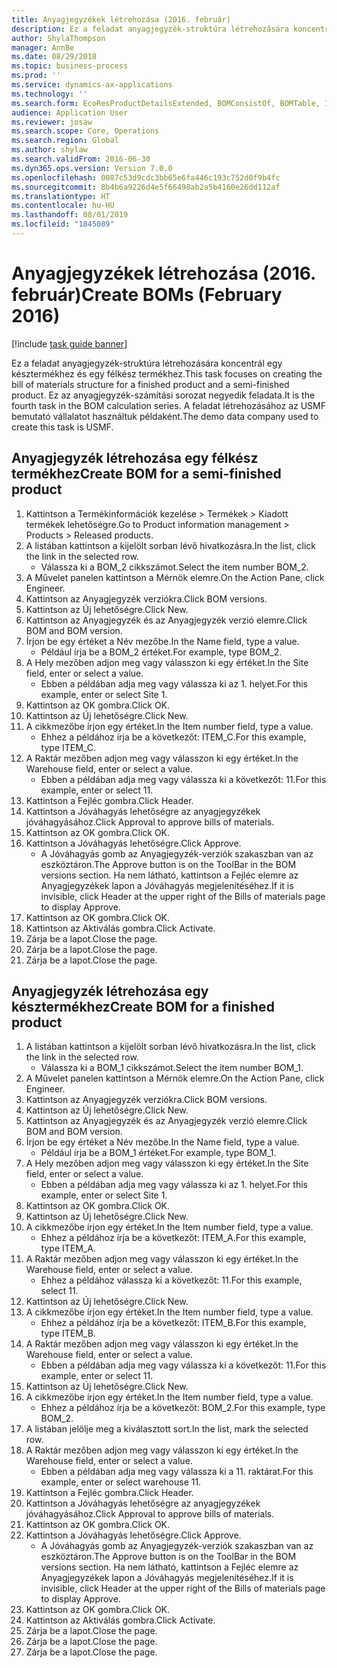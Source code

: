 ```yaml
---
title: Anyagjegyzékek létrehozása (2016. február)
description: Ez a feladat anyagjegyzék-struktúra létrehozására koncentrál egy késztermékhez és egy félkész termékhez.
author: ShylaThompson
manager: AnnBe
ms.date: 08/29/2018
ms.topic: business-process
ms.prod: ''
ms.service: dynamics-ax-applications
ms.technology: ''
ms.search.form: EcoResProductDetailsExtended, BOMConsistOf, BOMTable, InventLocationIdLookup
audience: Application User
ms.reviewer: josaw
ms.search.scope: Core, Operations
ms.search.region: Global
ms.author: shylaw
ms.search.validFrom: 2016-06-30
ms.dyn365.ops.version: Version 7.0.0
ms.openlocfilehash: 0087c53d9cdc3bb65e6fa446c193c752d0f9b4fc
ms.sourcegitcommit: 8b4b6a9226d4e5f66498ab2a5b4160e26dd112af
ms.translationtype: HT
ms.contentlocale: hu-HU
ms.lasthandoff: 08/01/2019
ms.locfileid: "1845089"
---
```

# <a name="create-boms-february-2016"></a><span data-ttu-id="65b47-103">Anyagjegyzékek létrehozása (2016. február)</span><span class="sxs-lookup"><span data-stu-id="65b47-103">Create BOMs (February 2016)</span></span>

[!include [task guide banner](../../includes/task-guide-banner.md)]

<span data-ttu-id="65b47-104">Ez a feladat anyagjegyzék-struktúra létrehozására koncentrál egy késztermékhez és egy félkész termékhez.</span><span class="sxs-lookup"><span data-stu-id="65b47-104">This task focuses on creating the bill of materials structure for a finished product and a semi-finished product.</span></span> <span data-ttu-id="65b47-105">Ez az anyagjegyzék-számítási sorozat negyedik feladata.</span><span class="sxs-lookup"><span data-stu-id="65b47-105">It is the fourth task in the BOM calculation series.</span></span> <span data-ttu-id="65b47-106">A feladat létrehozásához az USMF bemutató vállalatot használtuk példaként.</span><span class="sxs-lookup"><span data-stu-id="65b47-106">The demo data company used to create this task is USMF.</span></span>


## <a name="create-bom-for-a-semi-finished-product"></a><span data-ttu-id="65b47-107">Anyagjegyzék létrehozása egy félkész termékhez</span><span class="sxs-lookup"><span data-stu-id="65b47-107">Create BOM for a semi-finished product</span></span>
1. <span data-ttu-id="65b47-108">Kattintson a Termékinformációk kezelése > Termékek > Kiadott termékek lehetőségre.</span><span class="sxs-lookup"><span data-stu-id="65b47-108">Go to Product information management > Products > Released products.</span></span>
2. <span data-ttu-id="65b47-109">A listában kattintson a kijelölt sorban lévő hivatkozásra.</span><span class="sxs-lookup"><span data-stu-id="65b47-109">In the list, click the link in the selected row.</span></span>
    * <span data-ttu-id="65b47-110">Válassza ki a BOM_2 cikkszámot.</span><span class="sxs-lookup"><span data-stu-id="65b47-110">Select the item number BOM_2.</span></span>  
3. <span data-ttu-id="65b47-111">A Művelet panelen kattintson a Mérnök elemre.</span><span class="sxs-lookup"><span data-stu-id="65b47-111">On the Action Pane, click Engineer.</span></span>
4. <span data-ttu-id="65b47-112">Kattintson az Anyagjegyzék verziókra.</span><span class="sxs-lookup"><span data-stu-id="65b47-112">Click BOM versions.</span></span>
5. <span data-ttu-id="65b47-113">Kattintson az Új lehetőségre.</span><span class="sxs-lookup"><span data-stu-id="65b47-113">Click New.</span></span>
6. <span data-ttu-id="65b47-114">Kattintson az Anyagjegyzék és az Anyagjegyzék verzió elemre.</span><span class="sxs-lookup"><span data-stu-id="65b47-114">Click BOM and BOM version.</span></span>
7. <span data-ttu-id="65b47-115">Írjon be egy értéket a Név mezőbe.</span><span class="sxs-lookup"><span data-stu-id="65b47-115">In the Name field, type a value.</span></span>
    * <span data-ttu-id="65b47-116">Például írja be a BOM_2 értéket.</span><span class="sxs-lookup"><span data-stu-id="65b47-116">For example, type BOM_2.</span></span>  
8. <span data-ttu-id="65b47-117">A Hely mezőben adjon meg vagy válasszon ki egy értéket.</span><span class="sxs-lookup"><span data-stu-id="65b47-117">In the Site field, enter or select a value.</span></span>
    * <span data-ttu-id="65b47-118">Ebben a példában adja meg vagy válassza ki az 1. helyet.</span><span class="sxs-lookup"><span data-stu-id="65b47-118">For this example, enter or select Site 1.</span></span>  
9. <span data-ttu-id="65b47-119">Kattintson az OK gombra.</span><span class="sxs-lookup"><span data-stu-id="65b47-119">Click OK.</span></span>
10. <span data-ttu-id="65b47-120">Kattintson az Új lehetőségre.</span><span class="sxs-lookup"><span data-stu-id="65b47-120">Click New.</span></span>
11. <span data-ttu-id="65b47-121">A cikkmezőbe írjon egy értéket.</span><span class="sxs-lookup"><span data-stu-id="65b47-121">In the Item number field, type a value.</span></span>
    * <span data-ttu-id="65b47-122">Ehhez a példához írja be a következőt: ITEM_C.</span><span class="sxs-lookup"><span data-stu-id="65b47-122">For this example, type ITEM_C.</span></span>  
12. <span data-ttu-id="65b47-123">A Raktár mezőben adjon meg vagy válasszon ki egy értéket.</span><span class="sxs-lookup"><span data-stu-id="65b47-123">In the Warehouse field, enter or select a value.</span></span>
    * <span data-ttu-id="65b47-124">Ebben a példában adja meg vagy válassza ki a következőt: 11.</span><span class="sxs-lookup"><span data-stu-id="65b47-124">For this example, enter or select 11.</span></span>  
13. <span data-ttu-id="65b47-125">Kattintson a Fejléc gombra.</span><span class="sxs-lookup"><span data-stu-id="65b47-125">Click Header.</span></span>
14. <span data-ttu-id="65b47-126">Kattintson a Jóváhagyás lehetőségre az anyagjegyzékek jóváhagyásához.</span><span class="sxs-lookup"><span data-stu-id="65b47-126">Click Approval to approve bills of materials.</span></span>
15. <span data-ttu-id="65b47-127">Kattintson az OK gombra.</span><span class="sxs-lookup"><span data-stu-id="65b47-127">Click OK.</span></span>
16. <span data-ttu-id="65b47-128">Kattintson a Jóváhagyás lehetőségre.</span><span class="sxs-lookup"><span data-stu-id="65b47-128">Click Approve.</span></span>
    * <span data-ttu-id="65b47-129">A Jóváhagyás gomb az Anyagjegyzék-verziók szakaszban van az eszköztáron.</span><span class="sxs-lookup"><span data-stu-id="65b47-129">The Approve button is on the ToolBar in the  BOM versions section.</span></span> <span data-ttu-id="65b47-130">Ha nem látható, kattintson a Fejléc elemre az Anyagjegyzékek lapon a Jóváhagyás megjelenítéséhez.</span><span class="sxs-lookup"><span data-stu-id="65b47-130">If it is invisible, click Header at the upper right of the Bills of materials page to display Approve.</span></span>  
17. <span data-ttu-id="65b47-131">Kattintson az OK gombra.</span><span class="sxs-lookup"><span data-stu-id="65b47-131">Click OK.</span></span>
18. <span data-ttu-id="65b47-132">Kattintson az Aktiválás gombra.</span><span class="sxs-lookup"><span data-stu-id="65b47-132">Click Activate.</span></span>
19. <span data-ttu-id="65b47-133">Zárja be a lapot.</span><span class="sxs-lookup"><span data-stu-id="65b47-133">Close the page.</span></span>
20. <span data-ttu-id="65b47-134">Zárja be a lapot.</span><span class="sxs-lookup"><span data-stu-id="65b47-134">Close the page.</span></span>
21. <span data-ttu-id="65b47-135">Zárja be a lapot.</span><span class="sxs-lookup"><span data-stu-id="65b47-135">Close the page.</span></span>

## <a name="create-bom-for-a-finished-product"></a><span data-ttu-id="65b47-136">Anyagjegyzék létrehozása egy késztermékhez</span><span class="sxs-lookup"><span data-stu-id="65b47-136">Create BOM for a finished product</span></span>
1. <span data-ttu-id="65b47-137">A listában kattintson a kijelölt sorban lévő hivatkozásra.</span><span class="sxs-lookup"><span data-stu-id="65b47-137">In the list, click the link in the selected row.</span></span>
    * <span data-ttu-id="65b47-138">Válassza ki a BOM_1 cikkszámot.</span><span class="sxs-lookup"><span data-stu-id="65b47-138">Select the item number BOM_1.</span></span>  
2. <span data-ttu-id="65b47-139">A Művelet panelen kattintson a Mérnök elemre.</span><span class="sxs-lookup"><span data-stu-id="65b47-139">On the Action Pane, click Engineer.</span></span>
3. <span data-ttu-id="65b47-140">Kattintson az Anyagjegyzék verziókra.</span><span class="sxs-lookup"><span data-stu-id="65b47-140">Click BOM versions.</span></span>
4. <span data-ttu-id="65b47-141">Kattintson az Új lehetőségre.</span><span class="sxs-lookup"><span data-stu-id="65b47-141">Click New.</span></span>
5. <span data-ttu-id="65b47-142">Kattintson az Anyagjegyzék és az Anyagjegyzék verzió elemre.</span><span class="sxs-lookup"><span data-stu-id="65b47-142">Click BOM and BOM version.</span></span>
6. <span data-ttu-id="65b47-143">Írjon be egy értéket a Név mezőbe.</span><span class="sxs-lookup"><span data-stu-id="65b47-143">In the Name field, type a value.</span></span>
    * <span data-ttu-id="65b47-144">Például írja be a BOM_1 értéket.</span><span class="sxs-lookup"><span data-stu-id="65b47-144">For example, type BOM_1.</span></span>  
7. <span data-ttu-id="65b47-145">A Hely mezőben adjon meg vagy válasszon ki egy értéket.</span><span class="sxs-lookup"><span data-stu-id="65b47-145">In the Site field, enter or select a value.</span></span>
    * <span data-ttu-id="65b47-146">Ebben a példában adja meg vagy válassza ki az 1. helyet.</span><span class="sxs-lookup"><span data-stu-id="65b47-146">For this example, enter or select Site 1.</span></span>  
8. <span data-ttu-id="65b47-147">Kattintson az OK gombra.</span><span class="sxs-lookup"><span data-stu-id="65b47-147">Click OK.</span></span>
9. <span data-ttu-id="65b47-148">Kattintson az Új lehetőségre.</span><span class="sxs-lookup"><span data-stu-id="65b47-148">Click New.</span></span>
10. <span data-ttu-id="65b47-149">A cikkmezőbe írjon egy értéket.</span><span class="sxs-lookup"><span data-stu-id="65b47-149">In the Item number field, type a value.</span></span>
    * <span data-ttu-id="65b47-150">Ehhez a példához írja be a következőt: ITEM_A.</span><span class="sxs-lookup"><span data-stu-id="65b47-150">For this example, type ITEM_A.</span></span>  
11. <span data-ttu-id="65b47-151">A Raktár mezőben adjon meg vagy válasszon ki egy értéket.</span><span class="sxs-lookup"><span data-stu-id="65b47-151">In the Warehouse field, enter or select a value.</span></span>
    * <span data-ttu-id="65b47-152">Ehhez a példához válassza ki a következőt: 11.</span><span class="sxs-lookup"><span data-stu-id="65b47-152">For this example, select 11.</span></span>  
12. <span data-ttu-id="65b47-153">Kattintson az Új lehetőségre.</span><span class="sxs-lookup"><span data-stu-id="65b47-153">Click New.</span></span>
13. <span data-ttu-id="65b47-154">A cikkmezőbe írjon egy értéket.</span><span class="sxs-lookup"><span data-stu-id="65b47-154">In the Item number field, type a value.</span></span>
    * <span data-ttu-id="65b47-155">Ehhez a példához írja be a következőt: ITEM_B.</span><span class="sxs-lookup"><span data-stu-id="65b47-155">For this example, type ITEM_B.</span></span>  
14. <span data-ttu-id="65b47-156">A Raktár mezőben adjon meg vagy válasszon ki egy értéket.</span><span class="sxs-lookup"><span data-stu-id="65b47-156">In the Warehouse field, enter or select a value.</span></span>
    * <span data-ttu-id="65b47-157">Ebben a példában adja meg vagy válassza ki a következőt: 11.</span><span class="sxs-lookup"><span data-stu-id="65b47-157">For this example, enter or select 11.</span></span>  
15. <span data-ttu-id="65b47-158">Kattintson az Új lehetőségre.</span><span class="sxs-lookup"><span data-stu-id="65b47-158">Click New.</span></span>
16. <span data-ttu-id="65b47-159">A cikkmezőbe írjon egy értéket.</span><span class="sxs-lookup"><span data-stu-id="65b47-159">In the Item number field, type a value.</span></span>
    * <span data-ttu-id="65b47-160">Ehhez a példához írja be a következőt: BOM_2.</span><span class="sxs-lookup"><span data-stu-id="65b47-160">For this example, type BOM_2.</span></span>  
17. <span data-ttu-id="65b47-161">A listában jelölje meg a kiválasztott sort.</span><span class="sxs-lookup"><span data-stu-id="65b47-161">In the list, mark the selected row.</span></span>
18. <span data-ttu-id="65b47-162">A Raktár mezőben adjon meg vagy válasszon ki egy értéket.</span><span class="sxs-lookup"><span data-stu-id="65b47-162">In the Warehouse field, enter or select a value.</span></span>
    * <span data-ttu-id="65b47-163">Ebben a példában adja meg vagy válassza ki a 11. raktárat.</span><span class="sxs-lookup"><span data-stu-id="65b47-163">For this example, enter or select warehouse 11.</span></span>  
19. <span data-ttu-id="65b47-164">Kattintson a Fejléc gombra.</span><span class="sxs-lookup"><span data-stu-id="65b47-164">Click Header.</span></span>
20. <span data-ttu-id="65b47-165">Kattintson a Jóváhagyás lehetőségre az anyagjegyzékek jóváhagyásához.</span><span class="sxs-lookup"><span data-stu-id="65b47-165">Click Approval to approve bills of materials.</span></span>
21. <span data-ttu-id="65b47-166">Kattintson az OK gombra.</span><span class="sxs-lookup"><span data-stu-id="65b47-166">Click OK.</span></span>
22. <span data-ttu-id="65b47-167">Kattintson a Jóváhagyás lehetőségre.</span><span class="sxs-lookup"><span data-stu-id="65b47-167">Click Approve.</span></span>
    * <span data-ttu-id="65b47-168">A Jóváhagyás gomb az Anyagjegyzék-verziók szakaszban van az eszköztáron.</span><span class="sxs-lookup"><span data-stu-id="65b47-168">The Approve button is on the ToolBar in the  BOM versions section.</span></span> <span data-ttu-id="65b47-169">Ha nem látható, kattintson a Fejléc elemre az Anyagjegyzékek lapon a Jóváhagyás megjelenítéséhez.</span><span class="sxs-lookup"><span data-stu-id="65b47-169">If it is invisible, click Header at the upper right of the Bills of materials page to display Approve.</span></span>  
23. <span data-ttu-id="65b47-170">Kattintson az OK gombra.</span><span class="sxs-lookup"><span data-stu-id="65b47-170">Click OK.</span></span>
24. <span data-ttu-id="65b47-171">Kattintson az Aktiválás gombra.</span><span class="sxs-lookup"><span data-stu-id="65b47-171">Click Activate.</span></span>
25. <span data-ttu-id="65b47-172">Zárja be a lapot.</span><span class="sxs-lookup"><span data-stu-id="65b47-172">Close the page.</span></span>
26. <span data-ttu-id="65b47-173">Zárja be a lapot.</span><span class="sxs-lookup"><span data-stu-id="65b47-173">Close the page.</span></span>
27. <span data-ttu-id="65b47-174">Zárja be a lapot.</span><span class="sxs-lookup"><span data-stu-id="65b47-174">Close the page.</span></span>

